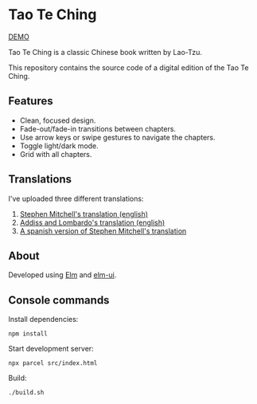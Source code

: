 # Tao Te Ching

[DEMO](https://mauroc8.github.io/tao-te-ching/)

Tao Te Ching is a classic Chinese book written by Lao-Tzu.

This repository contains the source code of a digital edition of the Tao Te Ching.

## Features

- Clean, focused design.
- Fade-out/fade-in transitions between chapters.
- Use arrow keys or swipe gestures to navigate the chapters.
- Toggle light/dark mode.
- Grid with all chapters.

## Translations

I've uploaded three different translations:

1. [Stephen Mitchell's translation (english)](https://mauroc8.github.io/tao-te-ching/)
2. [Addiss and Lombardo's translation (english)](https://mauroc8.github.io/tao-te-ching/addiss-lombardo/)
3. [A spanish version of Stephen Mitchell's translation](https://mauroc8.github.io/tao-te-ching/es/)

## About

Developed using [Elm](https://elm-lang.org/) and [elm-ui](https://package.elm-lang.org/packages/mdgriffith/elm-ui/latest/).

## Console commands

Install dependencies:

    npm install

Start development server:

    npx parcel src/index.html

Build:

    ./build.sh
